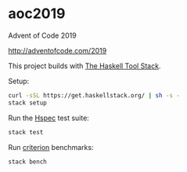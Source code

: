 # aoc2019

Advent of Code 2019

http://adventofcode.com/2019

This project builds with [The Haskell Tool Stack](https://haskellstack.org/).

Setup:

```sh
curl -sSL https://get.haskellstack.org/ | sh -s -
stack setup
```

Run the [Hspec](https://hspec.github.io/) test suite:

```sh
stack test
```

Run [criterion](http://www.serpentine.com/criterion/) benchmarks:

```sh
stack bench
```

<!--- advent_readme_stars table --->

